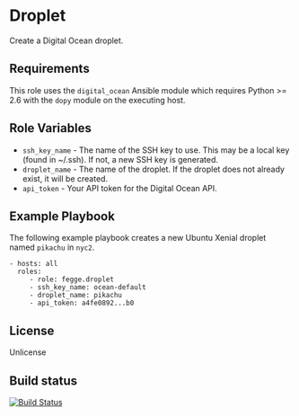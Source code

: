 Droplet
=======

Create a Digital Ocean droplet.

Requirements
------------

This role uses the `digital_ocean` Ansible module which requires Python >= 2.6 with the `dopy` module on the executing host.

Role Variables
--------------

- `ssh_key_name` - The name of the SSH key to use. This may be a local key (found in ~/.ssh). If not, a new SSH key is generated.
- `droplet_name` - The name of the droplet. If the droplet does not already exist, it will be created.
- `api_token` - Your API token for the Digital Ocean API.

Example Playbook
----------------

The following example playbook creates a new Ubuntu Xenial droplet named `pikachu` in `nyc2`.

    - hosts: all
      roles:
         - role: fegge.droplet
         - ssh_key_name: ocean-default
         - droplet_name: pikachu
         - api_token: a4fe0892...b0

License
-------

Unlicense

Build status
------------

[![Build Status](https://travis-ci.org/fegge/ansible-droplet.svg?branch=master)](https://travis-ci.org/fegge/ansible-droplet)
